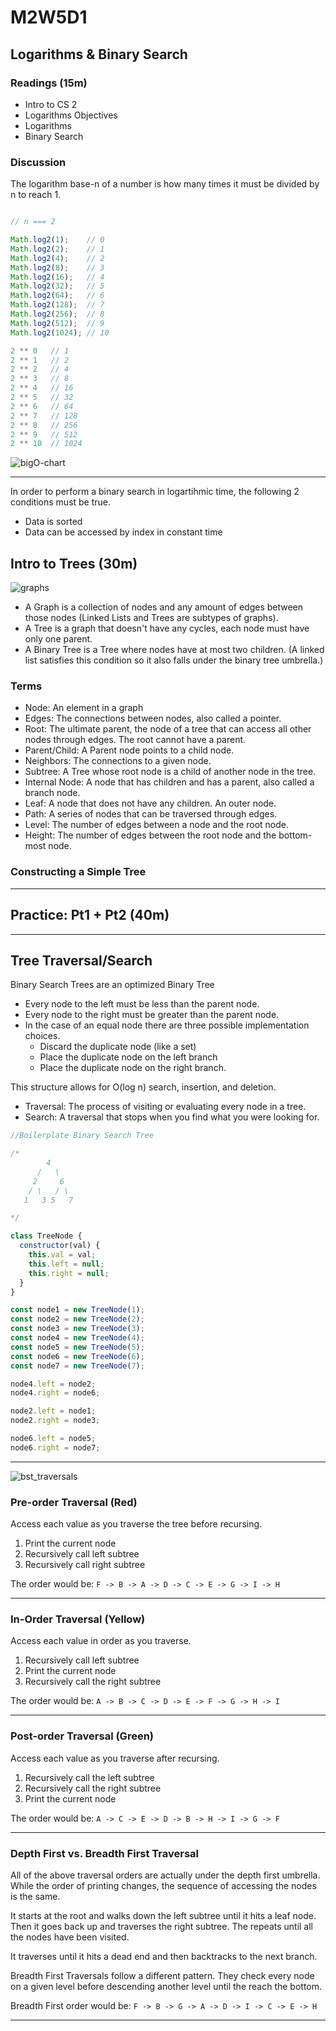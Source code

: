 # M2W5D1

## Logarithms & Binary Search

### Readings (15m)

- Intro to CS 2
- Logarithms Objectives
- Logarithms
- Binary Search

### Discussion

The logarithm base-n of a number is how many times it must be divided by n to
reach 1.

```js

// n === 2

Math.log2(1);    // 0
Math.log2(2);    // 1
Math.log2(4);    // 2
Math.log2(8);    // 3
Math.log2(16);   // 4
Math.log2(32);   // 5
Math.log2(64);   // 6
Math.log2(128);  // 7
Math.log2(256);  // 8
Math.log2(512);  // 9
Math.log2(1024); // 10

2 ** 0   // 1
2 ** 1   // 2
2 ** 2   // 4
2 ** 3   // 8
2 ** 4   // 16
2 ** 5   // 32
2 ** 6   // 64
2 ** 7   // 128
2 ** 8   // 256
2 ** 9   // 512
2 ** 10  // 1024
```

![bigO-chart](./bigO_chart.png)

---

In order to perform a binary search in logartihmic time, the following 2 conditions must be true.

- Data is sorted
- Data can be accessed by index in constant time

## Intro to Trees (30m)

![graphs](./graphs.png)

- A Graph is a collection of nodes and any amount of edges between those nodes
  (Linked Lists and Trees are subtypes of graphs).
- A Tree is a graph that doesn't have any cycles, each node must have only one
  parent.
- A Binary Tree is a Tree where nodes have at most two children. (A linked list
  satisfies this condition so it also falls under the binary tree umbrella.)

### Terms

- Node: An element in a graph
- Edges: The connections between nodes, also called a pointer.
- Root: The ultimate parent, the node of a tree that can access all other nodes
  through edges. The root cannot have a parent.
- Parent/Child: A Parent node points to a child node.
- Neighbors: The connections to a given node.
- Subtree: A Tree whose root node is a child of another node in the tree.
- Internal Node: A node that has children and has a parent, also called a branch
  node.
- Leaf: A node that does not have any children. An outer node.
- Path: A series of nodes that can be traversed through edges.
- Level: The number of edges between a node and the root node.
- Height: The number of edges between the root node and the bottom-most node.

### Constructing a Simple Tree

---

## Practice: Pt1 + Pt2 (40m)

---

## Tree Traversal/Search

Binary Search Trees are an optimized Binary Tree

- Every node to the left must be less than the parent node.
- Every node to the right must be greater than the parent node.
- In the case of an equal node there are three possible implementation choices.
  - Discard the duplicate node (like a set)
  - Place the duplicate node on the left branch
  - Place the duplicate node on the right branch.

This structure allows for O(log n) search, insertion, and deletion.

- Traversal: The process of visiting or evaluating every node in a tree.
- Search: A traversal that stops when you find what you were looking for.

```js
//Boilerplate Binary Search Tree

/*
        4
      /   \
     2     6
    / \   / \
   1   3 5   7

*/

class TreeNode {
  constructor(val) {
    this.val = val;
    this.left = null;
    this.right = null;
  }
}

const node1 = new TreeNode(1);
const node2 = new TreeNode(2);
const node3 = new TreeNode(3);
const node4 = new TreeNode(4);
const node5 = new TreeNode(5);
const node6 = new TreeNode(6);
const node7 = new TreeNode(7);

node4.left = node2;
node4.right = node6;

node2.left = node1;
node2.right = node3;

node6.left = node5;
node6.right = node7;
```

---

![bst_traversals](./Sorted_binary_tree_ALL.svg)

### Pre-order Traversal (Red)

Access each value as you traverse the tree before recursing.

1. Print the current node
2. Recursively call left subtree
3. Recursively call right subtree

The order would be:  `F -> B -> A -> D -> C -> E -> G -> I -> H`

---

### In-Order Traversal (Yellow)

Access each value in order as you traverse.

1. Recursively call left subtree
2. Print the current node
3. Recursively call the right subtree

The order would be: `A -> B -> C -> D -> E -> F -> G -> H -> I`

---

### Post-order Traversal (Green)

Access each value as you traverse after recursing.

1. Recursively call the left subtree
2. Recursively call the right subtree
3. Print the current node

The order would be: `A -> C -> E -> D -> B -> H -> I -> G -> F`

---

### Depth First vs. Breadth First Traversal

All of the above traversal orders are actually under the depth first umbrella.
While the order of printing changes, the sequence of accessing the nodes is the
same.

It starts at the root and walks down the left subtree until it hits a leaf node.
Then it goes back up and traverses the right subtree. The repeats until all the
nodes have been visited.

It traverses until it hits a dead end and then backtracks to the next branch.

Breadth First Traversals follow a different pattern. They check every node on a
given level before descending another level until the reach the bottom.

Breadth First order would be: `F -> B -> G -> A -> D -> I -> C -> E -> H`

---
